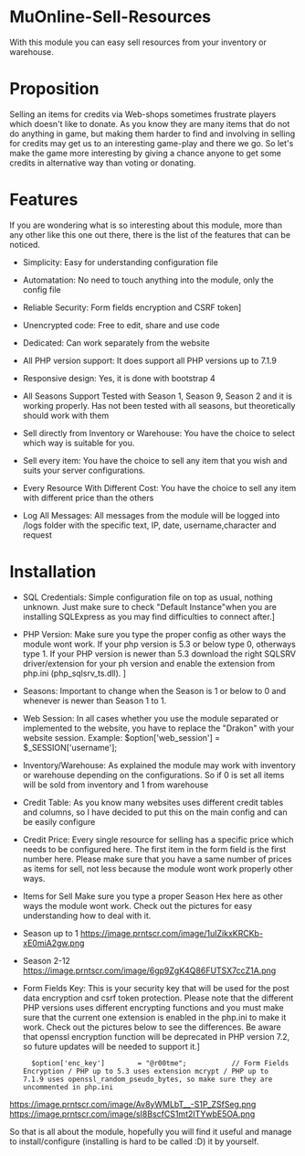 # MuOnline-Sell-Resources
With this module you can easy sell resources from your inventory or warehouse. 

# Proposition

Selling an items for credits via Web-shops sometimes frustrate players which doesn't like to donate. As you know they are many items that do not do anything in game, but making them harder to find and involving in selling for credits may get us to an interesting game-play and there we go. So let's make the game more interesting by giving a chance anyone to get some credits in alternative way than voting or donating.

# Features

If you are wondering what is so interesting about this module, more than any other like this one out there, there is the list of the features that can be noticed.

- Simplicity: Easy for understanding configuration file

- Automatation: No need to touch anything into the module, only the config file
- Reliable Security: Form fields encryption and CSRF token] 
- Unencrypted code: Free to edit, share and use code 
- Dedicated: Can work separately from the website 
- All PHP version support: It does support all PHP versions up to 7.1.9
-  Responsive design: Yes, it is done with bootstrap 4 
-  All Seasons Support   Tested with Season 1, Season 9, Season 2 and it is working properly. Has not been tested with all seasons, but theoretically should work with them
- Sell directly from Inventory or Warehouse: You have the choice to select which way is suitable for you. 
- Sell every item: You have the choice to sell any item that you wish and suits your server configurations. 
- Every Resource With Different Cost: You have the choice to sell any item with different price than the others
- Log All Messages: All messages from the module will be logged into /logs folder with the specific text, IP, date, username,character and request


# Installation

- SQL Credentials: Simple configuration file on top as usual, nothing unknown. Just make sure to check "Default Instance"when you are installing SQLExpress as you may find difficulties to connect after.]

- PHP Version: Make sure you type the proper config as other ways the module wont work. If your php version is 5.3 or below type 0, otherways type 1. 
If your PHP version is newer than 5.3 download the right SQLSRV driver/extension for your ph version and enable the extension from php.ini (php_sqlsrv_ts.dll). ]

- Seasons: Important to change when the Season is 1 or below to 0 and whenever is newer than Season 1 to 1. 

- Web Session: In all cases whether you use the module separated or implemented to the website, you have to replace the "Drakon" with your website session. Example: $option['web_session']    = $_SESSION['username']; 

- Inventory/Warehouse: As explained the module may work with inventory or warehouse depending on the configurations. So  if 0 is set all items will be sold from inventory and 1 from warehouse 

- Credit Table: As you know many websites uses different credit tables and columns, so I have decided to put this on the main config and can be easily configure

- Credit Price: Every single resource for selling has a specific price which needs to be configured here. The first item in the form field is the first number here. Please make sure that you have a same number of prices as items for sell, not less because the module wont work properly other ways.

- Items for Sell   Make sure you type a proper Season Hex here as other ways the module wont work. Check out the pictures for easy understanding how to deal with it.

- Season up to 1
https://image.prntscr.com/image/1uIZikxKRCKb-xE0miA2gw.png

- Season 2-12
https://image.prntscr.com/image/6gp9ZgK4Q86FUTSX7ccZ1A.png

- Form Fields Key: This is your security key that will be used for the post data encryption and csrf token protection. Please note that the different PHP versions uses different encrypting functions and you must make sure that the current one extension is enabled in the php.ini to make it work. Check out the pictures below to see the differences. Be aware that openssl encryption function will be deprecated in PHP version 7.2, so future updates will be needed to support it.]
       
        $option['enc_key']        = "@r00tme";           // Form Fields Encryption / PHP up to 5.3 uses extension mcrypt / PHP up to                 7.1.9 uses openssl_random_pseudo_bytes, so make sure they are uncommented in php.ini
       
https://image.prntscr.com/image/Av8yWMLbT__-S1P_ZSfSeg.png
https://image.prntscr.com/image/sI8BscfCS1mt2ITYwbE5OA.png


So that is all about the module, hopefully you will find it useful and manage to install/configure (installing is hard to be called :D) it by yourself. 


